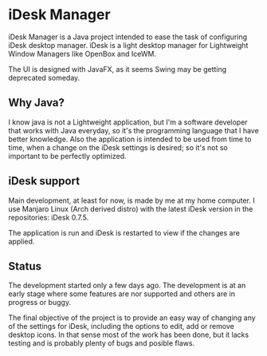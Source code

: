 # iDesk Manager
iDesk Manager is a Java project intended to ease the task of configuring iDesk desktop manager. iDesk is a light desktop manager for Lightweight Window Managers like OpenBox and IceWM.

The UI is designed with JavaFX, as it seems Swing may be getting deprecated someday.

## Why Java?
I know java is not a Lightweight application, but I'm a software developer that works with Java everyday, so it's the programming language that I have better knowledge. Also the application is intended to be used from time to time, when a change on the iDesk settings is desired; so it's not so important to be perfectly optimized.

## iDesk support
Main development, at least for now, is made by me at my home computer. I use Manjaro Linux (Arch derived distro) with the latest iDesk version in the repositories: iDesk 0.7.5.

The application is run and iDesk is restarted to view if the changes are applied.

## Status
The development started only a few days ago. The development is at an early stage where some features are nor supported and others are in progress or buggy.

The final objective of the project is to provide an easy way of changing any of the settings for iDesk, including the options to edit, add or remove desktop icons. In that sense most of the work has been done, but it lacks testing and is probably plenty of bugs and posible flaws.

